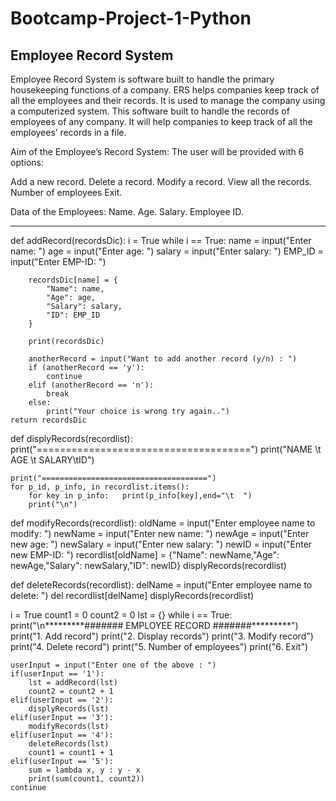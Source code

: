 # Bootcamp-Project-1-Python

## Employee Record System

Employee Record System is software built to handle the primary housekeeping functions of a company. ERS helps companies keep track of all the employees and their records. It is used to manage the company using a computerized system. This software built to handle the records of employees of any company. It will help companies to keep track of all the employees’ records in a file.

Aim of the Employee’s Record System: The user will be provided with 6 options:

Add a new record.
Delete a record.
Modify a record.
View all the records.
Number of employees
Exit.

Data of the Employees:
Name.
Age.
Salary.
Employee ID.

-------------------------------------------------------


def addRecord(recordsDic):
    i = True
    while i == True:
        name = input("Enter name: ")
        age = input("Enter age: ")
        salary = input("Enter salary: ")
        EMP_ID = input("Enter EMP-ID: ")
        
        recordsDic[name] = {
            "Name": name,
            "Age": age,
            "Salary": salary,
            "ID": EMP_ID
        }
        
        print(recordsDic)
        
        anotherRecord = input("Want to add another record (y/n) : ")
        if (anotherRecord == 'y'):
            continue
        elif (anotherRecord == 'n'):
            break
        else:
            print("Your choice is wrong try again..")
    return recordsDic

def displyRecords(recordlist):
    print("=====================================")
    print("NAME \t  AGE \t  SALARY\tID")
    
    print("=====================================")
    for p_id, p_info, in recordlist.items():
        for key in p_info:   print(p_info[key],end="\t  ")
        print("\n")
    

def modifyRecords(recordlist):
    oldName = input("Enter employee name to modify: ")
    newName = input("Enter new name: ")
    newAge = input("Enter new age: ")
    newSalary = input("Enter new salary: ")
    newID = input("Enter new EMP-ID: ")
    recordlist[oldName] = {"Name": newName,"Age": newAge,"Salary": newSalary,"ID": newID}
    displyRecords(recordlist)

def deleteRecords(recordlist):
    delName = input("Enter employee name to delete: ")
    del recordlist[delName]
    displyRecords(recordlist)
        
i = True
count1 = 0
count2 = 0
lst = {}
while i == True:
    print("\n*********####### EMPLOYEE RECORD #######*********")
    print("1. Add record")
    print("2. Display records")
    print("3. Modify record")
    print("4. Delete record")
    print("5. Number of employees")
    print("6. Exit")
    
    userInput = input("Enter one of the above : ")
    if(userInput == '1'):
        lst = addRecord(lst)
        count2 = count2 + 1
    elif(userInput == '2'):
        displyRecords(lst)
    elif(userInput == '3'):
        modifyRecords(lst)
    elif(userInput == '4'):
        deleteRecords(lst)
        count1 = count1 + 1
    elif(userInput == '5'):
        sum = lambda x, y : y - x
        print(sum(count1, count2))
    continue

